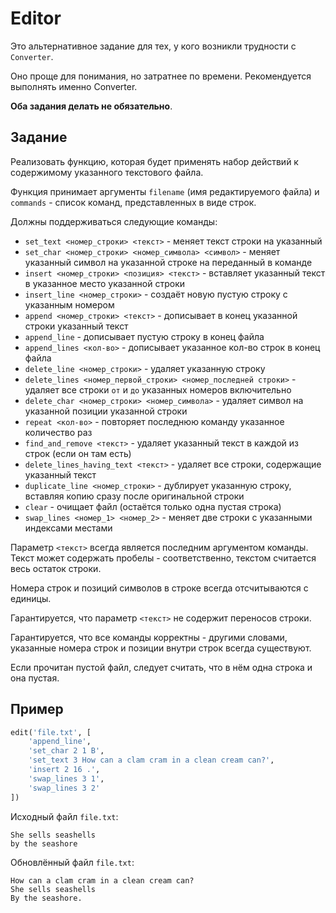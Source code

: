 # Editor

Это альтернативное задание для тех, у кого возникли трудности с `Converter`.

Оно проще для понимания, но затратнее по времени.
Рекомендуется выполнять именно Converter.

**Оба задания делать не обязательно**.

## Задание

Реализовать функцию, которая будет применять набор действий к содержимому указанного текстового файла.

Функция принимает аргументы `filename` (имя редактируемого файла) и
`commands` - список команд, представленных в виде строк.

Должны поддерживаться следующие команды:
- `set_text <номер_строки> <текст>` - меняет текст строки на указанный
- `set_char <номер_строки> <номер_символа> <символ>` - меняет указанный символ на указанной строке на переданный в команде
- `insert <номер_строки> <позиция> <текст>` - вставляет указанный текст в указанное место указанной строки
- `insert_line <номер_строки>` - создаёт новую пустую строку с указанным номером
- `append <номер_строки> <текст>` - дописывает в конец указанной строки указанный текст
- `append_line` - дописывает пустую строку в конец файла
- `append_lines <кол-во>` - дописывает указанное кол-во строк в конец файла
- `delete_line <номер_строки>` - удаляет указанную строку
- `delete_lines <номер_первой_строки> <номер_последней строки>` - удаляет все строки `от` и `до` указанных номеров включительно
- `delete_char <номер_строки> <номер_символа>` - удаляет символ на указанной позиции указанной строки
- `repeat <кол-во>` - повторяет последнюю команду указанное количество раз
- `find_and_remove <текст>` - удаляет указанный текст в каждой из строк (если он там есть)
- `delete_lines_having_text <текст>` - удаляет все строки, содержащие указанный текст
- `duplicate_line <номер_строки>` - дублирует указанную строку, вставляя копию сразу после оригинальной строки
- `clear` - очищает файл (остаётся только одна пустая строка)
- `swap_lines <номер_1> <номер_2>` - меняет две строки с указанными индексами местами

Параметр `<текст>` всегда является последним аргументом команды.
Текст может содержать пробелы - соответственно,
текстом считается весь остаток строки.

Номера строк и позиций символов в строке всегда отсчитываются с единицы.

Гарантируется, что параметр `<текст>` не содержит переносов строки.

Гарантируется, что все команды корректны - другими словами, указанные
номера строк и позиции внутри строк всегда существуют.

Если прочитан пустой файл, следует считать, что в нём одна строка и она пустая.

## Пример
```python
edit('file.txt', [
    'append_line',
    'set_char 2 1 B',
    'set_text 3 How can a clam cram in a clean cream can?',
    'insert 2 16 .',
    'swap_lines 3 1',
    'swap_lines 3 2'
])
```

Исходный файл `file.txt`:
```
She sells seashells
by the seashore
```

Обновлённый файл `file.txt`:
```
How can a clam cram in a clean cream can?
She sells seashells
By the seashore.
```
